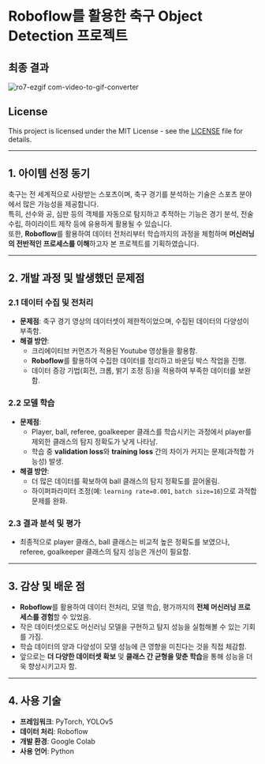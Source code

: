 # Roboflow를 활용한 축구 Object Detection 프로젝트



## 최종 결과


![ro7-ezgif com-video-to-gif-converter](https://github.com/user-attachments/assets/effe72b0-fa24-4430-ab1b-d9e95d58062b)





## License
This project is licensed under the MIT License - see the [LICENSE](./LICENSE) file for details.

---

## 1. 아이템 선정 동기
축구는 전 세계적으로 사랑받는 스포츠이며, 축구 경기를 분석하는 기술은 스포츠 분야에서 많은 가능성을 제공합니다.  
특히, 선수와 공, 심판 등의 객체를 자동으로 탐지하고 추적하는 기능은 경기 분석, 전술 수립, 하이라이트 제작 등에 유용하게 활용될 수 있습니다.  
또한, **Roboflow**를 활용하여 데이터 전처리부터 학습까지의 과정을 체험하며 **머신러닝의 전반적인 프로세스를 이해**하고자 본 프로젝트를 기획하였습니다.

---

## 2. 개발 과정 및 발생했던 문제점
### 2.1 데이터 수집 및 전처리
- **문제점**: 축구 경기 영상의 데이터셋이 제한적이었으며, 수집된 데이터의 다양성이 부족함.
- **해결 방안**:
  - 크리에이티브 커먼즈가 적용된 Youtube 영상들을 활용함.  
  - **Roboflow**를 활용하여 수집한 데이터를 정리하고 바운딩 박스 작업을 진행.  
  - 데이터 증강 기법(회전, 크롭, 밝기 조정 등)을 적용하여 부족한 데이터를 보완함.

### 2.2 모델 학습
- **문제점**:  
  - Player, ball, referee, goalkeeper 클래스를 학습시키는 과정에서 player를 제외한 클래스의 탐지 정확도가 낮게 나타남.  
  - 학습 중 **validation loss**와 **training loss** 간의 차이가 커지는 문제(과적합 가능성) 발생.
- **해결 방안**:  
  - 더 많은 데이터를 확보하여 ball 클래스의 탐지 정확도를 끌어올림. 
  - 하이퍼파라미터 조정(예: `learning rate=0.001`, `batch size=16`)으로 과적합 문제를 완화.

### 2.3 결과 분석 및 평가
- 최종적으로 player 클래스, ball 클래스는 비교적 높은 정확도를 보였으나, referee, goalkeeper 클래스의 탐지 성능은 개선이 필요함.

---

## 3. 감상 및 배운 점
- **Roboflow**를 활용하여 데이터 전처리, 모델 학습, 평가까지의 **전체 머신러닝 프로세스를 경험**할 수 있었음.  
- 작은 데이터셋으로도 머신러닝 모델을 구현하고 탐지 성능을 실험해볼 수 있는 기회를 가짐.  
- 학습 데이터의 양과 다양성이 모델 성능에 큰 영향을 미친다는 것을 직접 체감함.  
- 앞으로는 **더 다양한 데이터셋 확보** 및 **클래스 간 균형을 맞춘 학습**을 통해 성능을 더욱 향상시키고자 함.

---

## 4. 사용 기술
- **프레임워크**: PyTorch, YOLOv5
- **데이터 처리**: Roboflow
- **개발 환경**: Google Colab
- **사용 언어**: Python

